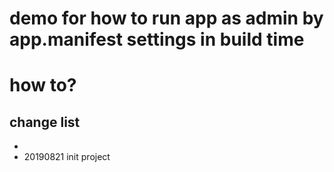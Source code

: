 # demo for how to run app as admin by app.manifest settings in build time

# how to?

## change list

- 
- 20190821 init project
